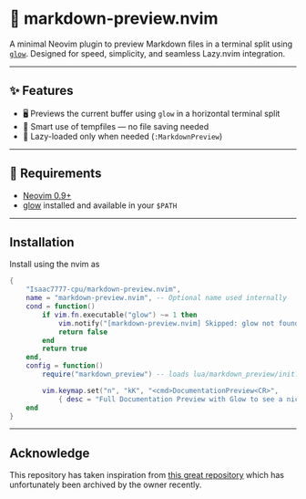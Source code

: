 # 📄 markdown-preview.nvim

A minimal Neovim plugin to preview Markdown files in a terminal split using [`glow`](https://github.com/charmbracelet/glow). Designed for speed, simplicity, and seamless Lazy.nvim integration.

---

## ✨ Features

- 🖥️ Previews the current buffer using `glow` in a horizontal terminal split
- 🧠 Smart use of tempfiles — no file saving needed
- 🔁 Lazy-loaded only when needed (`:MarkdownPreview`)

---

## 🚀 Requirements

- [Neovim 0.9+](https://neovim.io/)
- [glow](https://github.com/charmbracelet/glow) installed and available in your `$PATH`

---

## Installation

Install using the nvim as

```lua
{
    "Isaac7777-cpu/markdown-preview.nvim",
    name = "markdown-preview.nvim", -- Optional name used internally
    cond = function()
        if vim.fn.executable("glow") ~= 1 then
            vim.notify("[markdown-preview.nvim] Skipped: glow not found in PATH", vim.log.levels.WARN)
            return false
        end
        return true
    end,
    config = function()
        require("markdown_preview") -- loads lua/markdown_preview/init.lua

        vim.keymap.set("n", "kK", "<cmd>DocumentationPreview<CR>",
            { desc = "Full Documentation Preview with Glow to see a nice layout of documentation." })
    end
}
```

---

## Acknowledge

This repository has taken inspiration from [this great repository](https://github.com/ellisonleao/glow.nvim) which has unfortunately been archived by the owner recently.
